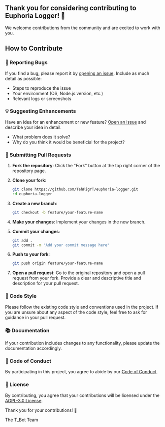 ## Thank you for considering contributing to **Euphoria Logger**! 🎉

We welcome contributions from the community and are excited to work with you.

## How to Contribute

### 🐛 Reporting Bugs

If you find a bug, please report it by [opening an issue](https://github.com/TehPigYT/euphoria-logger/issues). Include as much detail as possible:

-   Steps to reproduce the issue
-   Your environment (OS, Node.js version, etc.)
-   Relevant logs or screenshots

### 💡 Suggesting Enhancements

Have an idea for an enhancement or new feature? [Open an issue](https://github.com/TehPigYT/euphoria-logger/issues) and describe your idea in detail:

-   What problem does it solve?
-   Why do you think it would be beneficial for the project?

### 🔧 Submitting Pull Requests

1. **Fork the repository**: Click the "Fork" button at the top right corner of the repository page.

2. **Clone your fork**:

    ```sh
    git clone https://github.com/TehPigYT/euphoria-logger.git
    cd euphoria-logger
    ```

3. **Create a new branch**:

    ```sh
    git checkout -b feature/your-feature-name
    ```

4. **Make your changes**: Implement your changes in the new branch.

5. **Commit your changes**:

    ```sh
    git add .
    git commit -m "Add your commit message here"
    ```

6. **Push to your fork**:

    ```sh
    git push origin feature/your-feature-name
    ```

7. **Open a pull request**: Go to the original repository and open a pull request from your fork. Provide a clear and descriptive title and description for your pull request.

### 📝 Code Style

Please follow the existing code style and conventions used in the project. If you are unsure about any aspect of the code style, feel free to ask for guidance in your pull request.

### 📚 Documentation

If your contribution includes changes to any functionality, please update the documentation accordingly.

### 📜 Code of Conduct

By participating in this project, you agree to abide by our [Code of Conduct](https://github.com/TehPigYT/euphoria-logger/blob/master/CODE_OF_CONDUCT.md).

### 📄 License

By contributing, you agree that your contributions will be licensed under the [AGPL-3.0 License](https://github.com/TehPigYT/euphoria-logger/blob/master/LICENSE).

Thank you for your contributions! 🙌

The T_Bot Team
